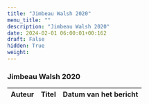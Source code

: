 ```yaml
---
title: "Jimbeau Walsh 2020"
menu_title: ""
description: "Jimbeau Walsh 2020"
date: 2024-02-01 06:00:01+00:162
draft: False
hidden: True
weight:
---
```

### Jimbeau Walsh 2020

**Auteur** | **Titel** | **Datum van het bericht**
---|---|---
